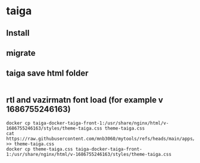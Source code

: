 # taiga

## Install

## migrate

## taiga save html folder
```docker cp taiga-docker-taiga-front-1:/usr/share/nginx/html html
```
## rtl and vazirmatn font load (for example v 1686755246163)
```
docker cp taiga-docker-taiga-front-1:/usr/share/nginx/html/v-1686755246163/styles/theme-taiga.css theme-taiga.css
cat https://raw.githubusercontent.com/mnb3060/mytools/refs/heads/main/apps/taiga/rtl.css >> theme-taiga.css
docker cp theme-taiga.css taiga-docker-taiga-front-1:/usr/share/nginx/html/v-1686755246163/styles/theme-taiga.css
```


